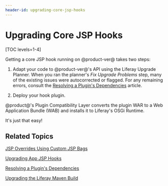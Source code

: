 ```yaml
---
header-id: upgrading-core-jsp-hooks
---
```


# Upgrading Core JSP Hooks

[TOC levels=1-4]

Getting a core JSP hook running on @product-ver@ takes two steps:

1.  Adapt your code to @product-ver@'s API using the Liferay Upgrade Planner. When
    you ran the planner's *Fix Upgrade Problems* step, many of the existing
    issues were autocorrected or flagged. For any remaining errors, consult the
    [Resolving a Plugin's Dependencies](/docs/7-0/tutorials/-/knowledge_base/t/resolving-a-plugins-dependencies)
    article.

2.  Deploy your hook plugin. 

@product@'s Plugin Compatibility Layer converts the plugin WAR to a Web
Application Bundle (WAB) and installs it to Liferay's OSGi Runtime. 

It's just that easy!

## Related Topics

[JSP Overrides Using Custom JSP Bags](/docs/7-0/tutorials/-/knowledge_base/t/overriding-core-jsps)

[Upgrading App JSP Hooks](/docs/7-0/tutorials/-/knowledge_base/t/upgrading-app-jsp-hook-plugins)

[Resolving a Plugin's Dependencies](/docs/7-0/tutorials/-/knowledge_base/t/resolving-a-plugins-dependencies)

[Upgrading the Liferay Maven Build](/docs/7-0/tutorials/-/knowledge_base/t/upgrading-the-liferay-maven-build)
